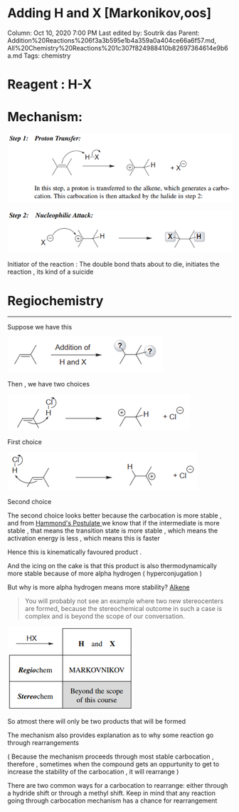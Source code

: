 # Adding H and X [Markonikov,oos]

Column: Oct 10, 2020 7:00 PM
Last edited by: Soutrik das
Parent: Addition%20Reactions%206f3a3b595e1b4a359a0a404ce66a6f57.md, All%20Chemistry%20Reactions%201c307f824988410b82697364614e9b6a.md
Tags: chemistry

# Reagent  : H-X

# Mechanism:

![Adding%20H%20and%20X%20%5BMarkonikov,oos%5D%20faa09357d9ea49549a80b8715da440f9/Untitled.png](Adding%20H%20and%20X%20%5BMarkonikov,oos%5D%20faa09357d9ea49549a80b8715da440f9/Untitled.png)

![Adding%20H%20and%20X%20%5BMarkonikov,oos%5D%20faa09357d9ea49549a80b8715da440f9/Untitled%201.png](Adding%20H%20and%20X%20%5BMarkonikov,oos%5D%20faa09357d9ea49549a80b8715da440f9/Untitled%201.png)

Initiator of the reaction : The double bond thats about to die, initiates the reaction , its kind of a suicide

# Regiochemistry

---

Suppose we have this 

![Adding%20H%20and%20X%20%5BMarkonikov,oos%5D%20faa09357d9ea49549a80b8715da440f9/Untitled%202.png](Adding%20H%20and%20X%20%5BMarkonikov,oos%5D%20faa09357d9ea49549a80b8715da440f9/Untitled%202.png)

Then , we have two choices 

![Adding%20H%20and%20X%20%5BMarkonikov,oos%5D%20faa09357d9ea49549a80b8715da440f9/Untitled%203.png](Adding%20H%20and%20X%20%5BMarkonikov,oos%5D%20faa09357d9ea49549a80b8715da440f9/Untitled%203.png)

First choice 

![Adding%20H%20and%20X%20%5BMarkonikov,oos%5D%20faa09357d9ea49549a80b8715da440f9/Untitled%204.png](Adding%20H%20and%20X%20%5BMarkonikov,oos%5D%20faa09357d9ea49549a80b8715da440f9/Untitled%204.png)

Second choice

The second choice looks better because the carbocation is more stable , and from [Hammond's Postulate ](Hammond's%20Postulate%20af25b91f7adb4392bbf7f457fba353dc.md) we know that if the intermediate is more stable , that means the transition state is more stable , which means the activation energy is less , which means this is faster 

Hence this is kinematically favoured product . 

And the icing on the cake is that this product is also thermodynamically more stable because of more alpha hydrogen ( hyperconjugation ) 

But why is more alpha hydrogen means more stability? [Alkene ](Alkene%20b86fd97510ab430bb28bd6bd418bf6f2.md) 

> You will probably not see an example where two new stereocenters are formed, because the stereochemical outcome in such a case is complex
and is beyond the scope of our conversation.

![Adding%20H%20and%20X%20%5BMarkonikov,oos%5D%20faa09357d9ea49549a80b8715da440f9/Untitled%205.png](Adding%20H%20and%20X%20%5BMarkonikov,oos%5D%20faa09357d9ea49549a80b8715da440f9/Untitled%205.png)

So atmost there will only be two products that will be formed

The mechanism also provides explanation as to why some reaction go through rearrangements 

( Because the mechanism proceeds through most stable carbocation , therefore , sometimes when the compound gets an oppurtunity to get to increase the stability of the carbocation , it will rearrange ) 

 

There are two common ways for a carbocation to rearrange: either through a hydride
shift or through a methyl shift. Keep in mind that any reaction going through carbocation mechanism has a chance for rearrangement